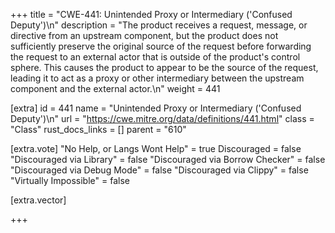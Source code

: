 +++
title = "CWE-441: Unintended Proxy or Intermediary ('Confused Deputy')\n"
description = "The product receives a request, message, or directive from an upstream component, but the product does not sufficiently preserve the original source of the request before forwarding the request to an external actor that is outside of the product's control sphere. This causes the product to appear to be the source of the request, leading it to act as a proxy or other intermediary between the upstream component and the external actor.\n"
weight = 441

[extra]
id = 441
name = "Unintended Proxy or Intermediary ('Confused Deputy')\n"
url = "https://cwe.mitre.org/data/definitions/441.html"
class = "Class"
rust_docs_links = []
parent = "610"

[extra.vote]
"No Help, or Langs Wont Help" = true
Discouraged = false
"Discouraged via Library" = false
"Discouraged via Borrow Checker" = false
"Discouraged via Debug Mode" = false
"Discouraged via Clippy" = false
"Virtually Impossible" = false

[extra.vector]

+++
